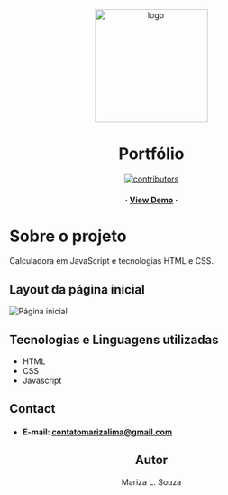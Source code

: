 <div align="center">
  <img src="https://github.com/marizadev/portfolio/blob/main/imagens/ICON.png" alt="logo" width="200" height="auto" />
  <h1>Portfólio</h1>

  <p>
    <a href="https://marizadev.github.io/calculadora/">
      <img src="https://img.shields.io/github/contributors/marizadev/portfolio" alt="contributors" />
    </a>
  </p>
    <h4>
      <span> · </span>
        <a target="_blank" href="https://marizadev.github.io/calculadora/">View Demo</a>
      <span> · </span>
    </h4>
</div>

# Sobre o projeto
Calculadora em JavaScript e tecnologias HTML e CSS.

## Layout da página inicial

 <img src="https://github.com/MarizaDEV/portfolio/blob/main/imagens/design/paginicialportfolio.png" alt="Página inicial"  />

## Tecnologias e Linguagens utilizadas
- HTML
- CSS
- Javascript

## Contact
- #### E-mail: contatomarizalima@gmail.com

<h2 align="center">Autor</h2>
<p align="center"> Mariza L. Souza</p>